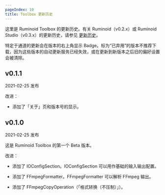 ```yaml
---
pageIndex: 10
title: Toolbox 更新历史
---
```


这里是 Ruminoid Toolbox 的更新历史。有关 Ruminoid（v0.2.x）或 Ruminoid Studio（v0.3.x）的更新历史，请参见 [更新历史](./History.html)。

特定于通道的更新会在版本的右上角显示 Badge。标为“已弃用”的版本不推荐下载，因为这些版本的自动更新服务已经失效，或在更新到新版本之后旧的偏好设置会被清除。

## v0.1.1 <Badge text="beta"/>

2021-02-25 发布

改进：

- 添加了「关于」页和版本号的显示。

## v0.1.0 <Badge text="beta"/>

2021-02-25 发布

这是 Ruminoid Toolbox 的第一个 Beta 版本。

改进：

- 添加了 IOConfigSection。IOConfigSection 可以用作基础的输入输出配置。

- 添加了 FFmpegFormatter。FFmpegFormatter 可以解析 FFmpeg 输出。

- 添加了 FFmpegCopyOperation（「格式转换（不压制）」）。
